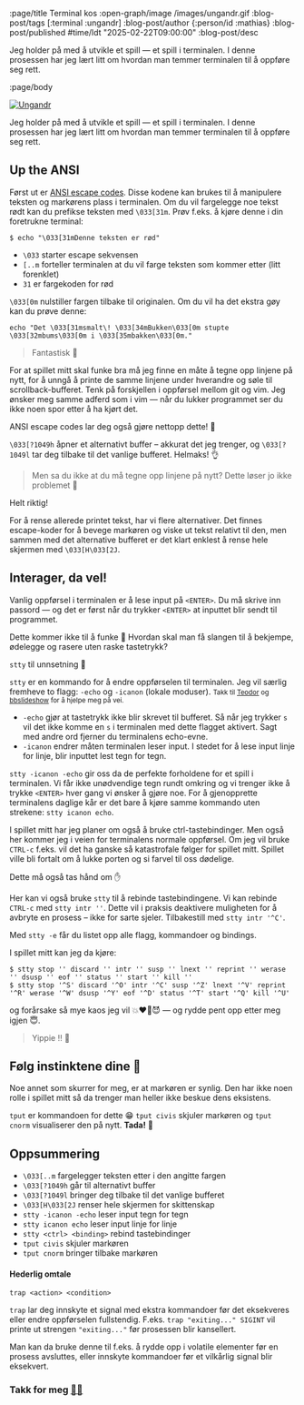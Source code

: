:page/title Terminal kos
:open-graph/image /images/ungandr.gif
:blog-post/tags [:terminal :ungandr]
:blog-post/author {:person/id :mathias}
:blog-post/published #time/ldt "2025-02-22T09:00:00"
:blog-post/desc

Jeg holder på med å utvikle et spill — et spill i terminalen. I denne prosessen
har jeg lært litt om hvordan man temmer terminalen til å oppføre seg rett.

:page/body

[<img src="/images/ungandr.gif" alt="Ungandr">](https://github.com/boosja/ungandr)

Jeg holder på med å utvikle et spill — et spill i terminalen. I denne prosessen
har jeg lært litt om hvordan man temmer terminalen til å oppføre seg rett.

## Up the ANSI

Først ut er [ANSI escape
codes](https://en.wikipedia.org/wiki/ANSI_escape_code#Examples). Disse kodene
kan brukes til å manipulere teksten og markørens plass i terminalen. Om
du vil fargelegge noe tekst rødt kan du prefikse teksten med `\033[31m`. Prøv
f.eks. å kjøre denne i din foretrukne terminal:

```
$ echo "\033[31mDenne teksten er rød"
```

- `\033` starter escape sekvensen
- `[..m` forteller terminalen at du vil farge teksten som kommer etter (litt
  forenklet)
- `31` er fargekoden for rød

`\033[0m` nulstiller fargen tilbake til originalen. Om du vil ha det ekstra
gøy kan du prøve denne:

```
echo "Det \033[31msmalt\! \033[34mBukken\033[0m stupte \033[32mbums\033[0m i \033[35mbakken\033[0m."
```

> Fantastisk 🎨

For at spillet mitt skal funke bra må jeg finne en måte å tegne opp linjene på
nytt, for å unngå å printe de samme linjene under hverandre og søle til
scrollback-bufferet. Tenk på forskjellen i oppførsel mellom git og vim. Jeg
ønsker meg samme adferd som i vim — når du lukker programmet ser du ikke noen
spor etter å ha kjørt det.

ANSI escape codes lar deg også gjøre nettopp dette! 🎉

`\033[?1049h` åpner et alternativt buffer – akkurat det jeg trenger, og
`\033[?1049l` tar deg tilbake til det vanlige bufferet. Helmaks! 👌

> Men sa du ikke at du må tegne opp linjene på nytt? Dette løser jo ikke
> problemet 🤨

Helt riktig!

For å rense allerede printet tekst, har vi flere alternativer. Det finnes
escape-koder for å bevege markøren og viske ut tekst relativt til den, men
sammen med det alternative bufferet er det klart enklest å rense hele skjermen
med `\033[H\033[2J`.

## Interager, da vel!

Vanlig oppførsel i terminalen er å lese input på `<ENTER>`. Du må skrive inn
passord — og det er først når du trykker `<ENTER>` at inputtet blir sendt til
programmet.

Dette kommer ikke til å funke 🤔 Hvordan skal man få slangen til å bekjempe,
ødelegge og rasere uten raske tastetrykk?

`stty` til unnsetning 💪

`stty` er en kommando for å endre oppførselen til terminalen. Jeg vil særlig
fremheve to flagg: `-echo` og `-icanon` (lokale moduser). <small>Takk til
[Teodor](https://play.teod.eu/) og
[bbslideshow](https://github.com/teodorlu/bbslideshow) for å hjelpe meg på
vei.</small>

- `-echo` gjør at tastetrykk ikke blir skrevet til bufferet. Så når jeg trykker
  `s` vil det ikke komme en `s` i terminalen med dette flagget aktivert. Sagt
  med andre ord fjerner du terminalens echo-evne.
- `-icanon` endrer måten terminalen leser input. I stedet for å lese input linje
  for linje, blir inputtet lest tegn for tegn.

`stty -icanon -echo` gir oss da de perfekte forholdene for et spill i
terminalen. Vi får ikke unødvendige tegn rundt omkring og vi trenger ikke å
trykke `<ENTER>` hver gang vi ønsker å gjøre noe. For å gjenopprette terminalens
daglige kår er det bare å kjøre samme kommando uten strekene: `stty icanon
echo`.

I spillet mitt har jeg planer om også å bruke ctrl-tastebindinger. Men også her
kommer jeg i veien for terminalens normale oppførsel. Om jeg vil bruke
`CTRL-c` f.eks. vil det ha ganske så katastrofale følger for spillet mitt.
Spillet ville bli fortalt om å lukke porten og si farvel til oss dødelige.

Dette må også tas hånd om ✋

Her kan vi også bruke `stty` til å rebinde tastebindingene. Vi kan rebinde
`CTRL-c` med `stty intr ''`. Dette vil i praksis deaktivere muligheten for å
avbryte en prosess – ikke for sarte sjeler. Tilbakestill med `stty intr '^C'`.

Med `stty -e` får du listet opp alle flagg, kommandoer og bindings.

I spillet mitt kan jeg da kjøre:

```
$ stty stop '' discard '' intr '' susp '' lnext '' reprint '' werase '' dsusp '' eof '' status '' start '' kill ''
$ stty stop '^S' discard '^O' intr '^C' susp '^Z' lnext '^V' reprint '^R' werase '^W' dsusp '^Y' eof '^D' status '^T' start '^Q' kill '^U'
```

og forårsake så mye kaos jeg vil 💥❤️‍🔥😈 — og rydde pent opp etter meg igjen 😇.

> Yippie ‼ 🙌

## Følg instinktene dine 👀

Noe annet som skurrer for meg, er at markøren er synlig. Den har ikke
noen rolle i spillet mitt så da trenger man heller ikke beskue dens eksistens.

`tput` er kommandoen for dette 😁 `tput civis` skjuler markøren og `tput cnorm`
visualiserer den på nytt. **Tada!** 🎉

## Oppsummering

- `\033[..m` fargelegger teksten etter i den angitte fargen
- `\033[?1049h` går til alternativt buffer
- `\033[?1049l` bringer deg tilbake til det vanlige bufferet
- `\033[H\033[2J` renser hele skjermen for skittenskap
- `stty -icanon -echo` leser input tegn for tegn
- `stty icanon echo` leser input linje for linje
- `stty <ctrl> <binding>` rebind tastebindinger
- `tput civis` skjuler markøren
- `tput cnorm` bringer tilbake markøren

#### Hederlig omtale

`trap <action> <condition>`

`trap` lar deg innskyte et signal med ekstra kommandoer før det eksekveres eller
endre oppførselen fullstendig. F.eks. `trap "exiting..." SIGINT` vil printe ut
strengen `"exiting..."` før prosessen blir kansellert.

Man kan da bruke denne til f.eks. å rydde opp i volatile elementer før en prosess
avsluttes, eller innskyte kommandoer før et vilkårlig signal blir eksekvert.

### Takk for meg [🙇‍♂️](https://github.com/boosja/ungandr)

